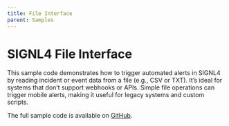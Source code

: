 ```yaml
---
title: File Interface
parent: Samples
---
```


# SIGNL4 File Interface

This sample code demonstrates how to trigger automated alerts in SIGNL4 by reading incident or event data from a file (e.g., CSV or TXT). It’s ideal for systems that don’t support webhooks or APIs. Simple file operations can trigger mobile alerts, making it useful for legacy systems and custom scripts.

The full sample code is available on [GitHub](https://github.com/signl4/signl4-file-interface).
